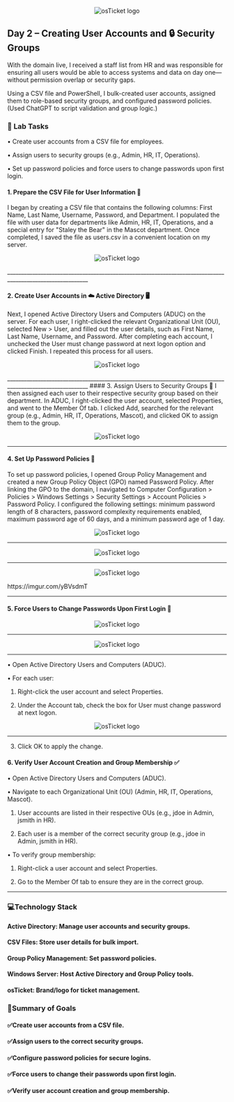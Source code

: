 <p align="center">
<img src="https://i.imgur.com/pqTjnLb.png" alt="osTicket logo"/>
</p>

## Day 2 – Creating User Accounts and 🔒 Security Groups

With the domain live, I received a staff list from HR and was responsible for ensuring all users would be able to access systems and data on day one—without permission overlap or security gaps.

Using a CSV file and PowerShell, I bulk-created user accounts, assigned them to role-based security groups, and configured password policies. (Used ChatGPT to script validation and group logic.)

### 🧪 Lab Tasks

•	Create user accounts from a CSV file for employees.

•	Assign users to security groups (e.g., Admin, HR, IT, Operations).

•	Set up password policies and force users to change passwords upon first login.

#### 1. Prepare the CSV File for User Information 📄
I began by creating a CSV file that contains the following columns: First Name, Last Name, Username, Password, and Department. I populated the file with user data for departments like Admin, HR, IT, Operations, and a special entry for "Staley the Bear" in the Mascot department. Once completed, I saved the file as users.csv in a convenient location on my server.

 <p align="center">
<img src="https://i.imgur.com/v7bB2Wb.png" alt="osTicket logo"/>
</p>
___________________________________________________________________________________________________________

#### 2. Create User Accounts in ☁️ Active Directory 🖥️

Next, I opened Active Directory Users and Computers (ADUC) on the server. For each user, I right-clicked the relevant Organizational Unit (OU), selected New > User, and filled out the user details, such as First Name, Last Name, Username, and Password. After completing each account, I unchecked the User must change password at next logon option and clicked Finish. I repeated this process for all users.

<p align="center">
<img src="https://i.imgur.com/dC6Ll1R.png" alt="osTicket logo"/>
</p>
___________________________________________________________________________________________________________
#### 3. Assign Users to Security Groups 🔑
I then assigned each user to their respective security group based on their department. In ADUC, I right-clicked the user account, selected Properties, and went to the Member Of tab. I clicked Add, searched for the relevant group (e.g., Admin, HR, IT, Operations, Mascot), and clicked OK to assign them to the group.

<p align="center">
<img src="https://i.imgur.com/2Gn3F6E.png" alt="osTicket logo"/>
</p>

___________________________________________________________________________________________________________
#### 4. Set Up Password Policies 🔐
To set up password policies, I opened Group Policy Management and created a new Group Policy Object (GPO) named Password Policy. After linking the GPO to the domain, I navigated to Computer Configuration > Policies > Windows Settings > Security Settings > Account Policies > Password Policy. I configured the following settings: minimum password length of 8 characters, password complexity requirements enabled, maximum password age of 60 days, and a minimum password age of 1 day.

<p align="center">
<img src="https://i.imgur.com/7Zv6O8F.png" alt="osTicket logo"/>
</p>

___________________________________________________________________________________________________________

<p align="center">
<img src="https://i.imgur.com/HI53KW8.png" alt="osTicket logo"/>
</p>

___________________________________________________________________________________________________________
<p align="center">
<img src="https://i.imgur.com/yBVsdmT.png" alt="osTicket logo"/>
</p>
 https://imgur.com/yBVsdmT

___________________________________________________________________________________________________________
#### 5. Force Users to Change Passwords Upon First Login 🔄

<p align="center">
<img src="https://i.imgur.com/szCfLca.png" alt="osTicket logo"/>
</p>

___________________________________________________________________________________________________________
<p align="center">
<img src="https://i.imgur.com/LIC6ibW.png" alt="osTicket logo"/>
</p>

___________________________________________________________________________________________________________
•	Open Active Directory Users and Computers (ADUC).

•	For each user:

1.	Right-click the user account and select Properties.

2.	Under the Account tab, check the box for User must change password at next logon.

<p align="center">
<img src="https://i.imgur.com/weGbB91.png" alt="osTicket logo"/>
</p>   

___________________________________________________________________________________________________________
3.	Click OK to apply the change.

#### 6. Verify User Account Creation and Group Membership ✅

•	Open Active Directory Users and Computers (ADUC).

•	Navigate to each Organizational Unit (OU) (Admin, HR, IT, Operations, Mascot).

 1.	User accounts are listed in their respective OUs (e.g., jdoe in Admin, jsmith in HR).
   
 3.	Each user is a member of the correct security group (e.g., jdoe in Admin, jsmith in HR).
   
•	To verify group membership:

 1.	Right-click a user account and select Properties.
   
 3.	Go to the Member Of tab to ensure they are in the correct group.

___________________________________________________________________________________________________________
### 💻Technology Stack 
#### Active Directory: Manage user accounts and security groups.

#### CSV Files: Store user details for bulk import.

#### Group Policy Management: Set password policies.

#### Windows Server: Host Active Directory and Group Policy tools.

#### osTicket: Brand/logo for ticket management.

### 🎯Summary of Goals 
#### ✅Create user accounts from a CSV file.

#### ✅Assign users to the correct security groups.

#### ✅Configure password policies for secure logins.

#### ✅Force users to change their passwords upon first login.

#### ✅Verify user account creation and group membership.
